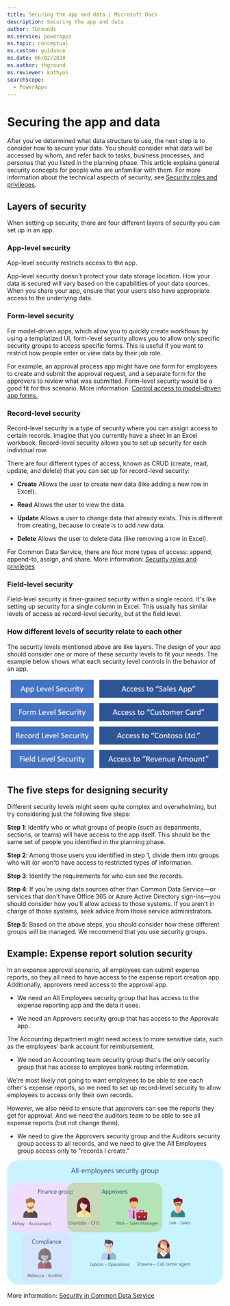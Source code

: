 ```yaml
---
title: Securing the app and data | Microsoft Docs
description: Securing the app and data
author: TGrounds
ms.service: powerapps
ms.topic: conceptual
ms.custom: guidance
ms.date: 06/02/2020
ms.author: thground
ms.reviewer: kathyos
searchScope:  
  - PowerApps
---
```


# Securing the app and data

After you've determined what data structure to use, the next step is to
consider how to secure your data. You should consider what data will be
accessed by whom, and refer back to tasks, business processes, and personas that
you listed in the planning phase. This article explains general security concepts for people who are
unfamiliar with them. For more information about the technical aspects of security, see [Security roles and privileges](https://docs.microsoft.com/power-platform/admin/security-roles-privileges).

## Layers of security

When setting up security, there are four different layers of security you can
set up in an app.

### App-level security

App-level security restricts access to the app.

App-level security doesn't protect your data storage location. How your data is
secured will vary based on the capabilities of your data sources. When you
share your app, ensure that your users also have appropriate access to the
underlying data.

### Form-level security

For model-driven apps, which allow you to quickly create workflows by using a
templatized UI<!--I don't think you need to explain model-driven apps at this point.-->,
form-level security allows you to allow only specific security groups to access
specific forms. This is useful if you want to restrict how people enter or view
data by their job role.

For example, an approval process app might have one form for employees to create
and submit the approval request, and a separate form for the approvers to review
what was submitted. Form-level security would be a good fit for this scenario.
More information: [Control access to model-driven app forms.](../../maker/model-driven-apps/control-access-forms.md)

### Record-level security

Record-level security is a type of security where you can assign access to
certain records. Imagine that you currently have a sheet in an Excel workbook. Record-level
security allows you to set up security for each individual row.

There are four different types of access, known as CRUD (create, read,
update, and delete) that you can set up for record-level security:

-   **Create** Allows the user to create new data (like adding a new row in
    Excel).

-   **Read** Allows the user to view the data.

-   **Update** Allows a user to change data that already exists.
    This is different from creating, because to create is to add *new*
    data.

-   **Delete** Allows the user to delete data (like removing a row in Excel).

For Common Data Service, there are four more types of access: append,
append-to, assign, and share. More information: [Security roles and privileges](https://docs.microsoft.com/power-platform/admin/security-roles-privileges)

### Field-level security

Field-level security is finer-grained security within a single record. It's
like setting up security for a single column in Excel. This usually has similar
levels of access as record-level security, but at the field level.

### How different levels of security relate to each other

The security levels mentioned above are like layers. The design of your app
should consider one or more of these security levels to fit your needs. The example
below shows what each security level controls in the behavior of an app.
<!--Can you make the alt text reflect what's going on in the graphic?-->
![Security levels](media/security-levels.png "Security levels")

## The five steps for designing security

Different security levels might seem quite complex and overwhelming, but try
considering just the following five steps:

**Step 1**: Identify who or what groups of people (such as departments,
sections, or teams) will have access to the app itself. This should be the same set
of people you identified in the planning phase.

**Step 2**: Among those users you identified in step 1, divide them
into groups who will (or won't) have access to restricted types of
information.

**Step 3**: Identify the requirements for who can see the records.

**Step 4**: If you're using data sources other than Common Data Service&mdash;or
services that don't have Office 365 or Azure Active Directory sign-ins&mdash;you should
consider how you'll allow access to those systems. If you aren't in charge
of those systems, seek advice from those service administrators.

**Step 5**: Based on the above steps, you should consider how these different
groups will be managed. We recommend that you use security groups.<!--Edit okay? I didn't know what this really was saying.-->

## Example: Expense report solution security

In an expense approval scenario, all employees can submit expense reports, so
they all need to have access to the expense report creation app. Additionally,
approvers need access to the approval app.

- We need an All Employees security group that has access to the expense
    reporting app and the data it uses.

- We need an Approvers security group that has access to the Approvals app.

The Accounting department might need access to more sensitive data, such as the
employees' bank account for reimbursement.

- We need an Accounting team security group that's the only security group
    that has access to employee bank routing information.

We're most likely not going to want employees to be able to see each other's
expense reports, so we need to set up record-level security to allow employees
to access only their own records.

However, we also need to ensure that approvers can see the reports they get
for approval. And we need the auditors team to be able to see all expense
reports (but not change them).

- We need to give the Approvers security group and the Auditors security group
    access to all records<!--Edit okay? I wasn't sure what this was saying.-->, and we need to give the All Employees group
    access only to "records I create."

![Diagram of expense report security groups](media/expense-report-security.png "Diagram of expense report security groups")

More information: [Security in Common Data Service](https://docs.microsoft.com/power-platform/admin/wp-security)
